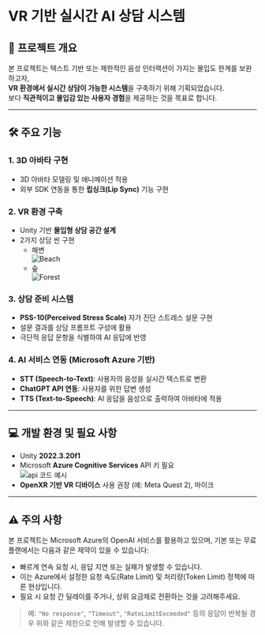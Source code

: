 # VR 기반 실시간 AI 상담 시스템

## 📌 프로젝트 개요
본 프로젝트는 텍스트 기반 또는 제한적인 음성 인터랙션이 가지는 몰입도 한계를 보완하고자,  
**VR 환경에서 실시간 상담이 가능한 시스템**을 구축하기 위해 기획되었습니다.  
보다 **직관적이고 몰입감 있는 사용자 경험**을 제공하는 것을 목표로 합니다.

---

## 🛠️ 주요 기능

### 1. 3D 아바타 구현
- 3D 아바타 모델링 및 애니메이션 적용  
- 외부 SDK 연동을 통한 **립싱크(Lip Sync)** 기능 구현

### 2. VR 환경 구축
- Unity 기반 **몰입형 상담 공간 설계**  
- 2가지 상담 씬 구현
  - 해변  
    ![Beach](https://github.com/user-attachments/assets/3fbf2a2d-c500-46de-9a4e-e5e99ceb6543)
  - 숲  
    ![Forest](https://github.com/user-attachments/assets/0cb15164-e67d-4058-842a-5a32b006e854)

### 3. 상담 준비 시스템
- **PSS-10(Perceived Stress Scale)** 자가 진단 스트레스 설문 구현
- 설문 결과를 상담 프롬프트 구성에 활용  
- 극단적 응답 문항을 식별하여 AI 응답에 반영

### 4. AI 서비스 연동 (Microsoft Azure 기반)
- **STT (Speech-to-Text)**: 사용자의 음성을 실시간 텍스트로 변환  
- **ChatGPT API 연동**: 사용자를 위한 답변 생성  
- **TTS (Text-to-Speech)**: AI 응답을 음성으로 출력하여 아바타에 적용

---

## 💻 개발 환경 및 필요 사항
- Unity **2022.3.20f1**
- Microsoft **Azure Cognitive Services** API 키 필요  
  ![api 코드 예시](https://github.com/user-attachments/assets/1ea2c8c9-9167-479a-9cf2-739a61b29ede)
- **OpenXR 기반 VR 디바이스** 사용 권장 (예: Meta Quest 2), 마이크

---

## ⚠️ 주의 사항

본 프로젝트는 Microsoft Azure의 OpenAI 서비스를 활용하고 있으며, 기본 또는 무료 플랜에서는 다음과 같은 제약이 있을 수 있습니다:

- 빠르게 연속 요청 시, 응답 지연 또는 실패가 발생할 수 있습니다.
- 이는 Azure에서 설정한 요청 속도(Rate Limit) 및 처리량(Token Limit) 정책에 따른 현상입니다.
- 필요 시 요청 간 딜레이를 주거나, 상위 요금제로 전환하는 것을 고려해주세요.

> 예: `"No response"`, `"Timeout"`, `"RateLimitExceeded"` 등의 응답이 반복될 경우 위와 같은 제한으로 인해 발생할 수 있습니다.
